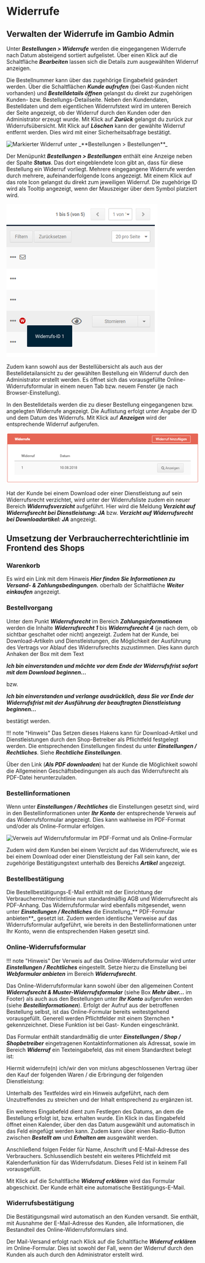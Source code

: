 # Widerrufe

## Verwalten der Widerrufe im Gambio Admin

Unter _**Bestellungen \> Widerrufe**_ werden die eingegangenen Widerrufe nach Datum absteigend sortiert aufgelistet. Über einen Klick auf die Schaltfläche _**Bearbeiten**_ lassen sich die Details zum ausgewählten Widerruf anzeigen.

Die Bestellnummer kann über das zugehörige Eingabefeld geändert werden. Über die Schaltflächen _**Kunde aufrufen**_ \(bei Gast-Kunden nicht vorhanden\) und _**Bestelldetails öffnen**_ gelangst du direkt zur zugehörigen Kunden- bzw. Bestellungs-Detailseite. Neben den Kundendaten, Bestelldaten und dem eigentlichen Widerrufstext wird im unteren Bereich der Seite angezeigt, ob der Widerruf durch den Kunden oder den Administrator erzeugt wurde. Mit Klick auf _**Zurück**_ gelangst du zurück zur Widerrufsübersicht. Mit Klick auf _**Löschen**_ kann der gewählte Widerruf entfernt werden. Dies wird mit einer Sicherheitsabfrage bestätigt.

![](../Bilder/Bestellungen_Widerrufe_VerwaltenDerWiderrufeImGambioAdmin_MarkierteWiderrufeUnterBestellungenBestellungen.png "Markierter Widerruf unter _**Bestellungen >
      Bestellungen**_")

Der Menüpunkt _**Bestellungen \> Bestellungen**_ enthält eine Anzeige neben der Spalte _**Status**_. Das dort eingeblendete Icon gibt an, dass für diese Bestellung ein Widerruf vorliegt. Mehrere eingegangene Widerrufe werden durch mehrere, aufeinanderfolgende Icons angezeigt. Mit einem Klick auf das rote Icon gelangst du direkt zum jeweiligen Widerruf. Die zugehörige ID wird als Tooltip angezeigt, wenn der Mauszeiger über dem Symbol platziert wird.

![](../Bilder/Bestellungen_Widerrufe_VerwaltenDerWiderrufeImGambioAdmin_EsLiegtEinWiderrufVor.png "Es liegt ein Widerruf vor")

Zudem kann sowohl aus der Bestellübersicht als auch aus der Bestelldetailansicht zu der gewählten Bestellung ein Widerruf durch den Administrator erstellt werden. Es öffnet sich das vorausgefüllte Online-Widerrufsformular in einem neuen Tab bzw. neuem Fenster \(je nach Browser-Einstellung\).

In den Bestelldetails werden die zu dieser Bestellung eingegangenen bzw. angelegten Widerrufe angezeigt. Die Auflistung erfolgt unter Angabe der ID und dem Datum des Widerrufs. Mit Klick auf _**Anzeigen**_ wird der entsprechende Widerruf aufgerufen.

![](../Bilder/Abb346_WiderrufeInBestelldetails.png "Widerrufe in den Bestelldetails")

Hat der Kunde bei einem Download oder einer Dienstleistung auf sein Widerrufsrecht verzichtet, wird unter der Widerrufsliste zudem ein neuer Bereich _**Widerrufsverzicht**_ aufgeführt. Hier wird die Meldung _**Verzicht auf Widerrufsrecht bei Dienstleistung: JA**_ bzw. _**Verzicht auf Widerrufsrecht bei Downloadartikel: JA**_ angezeigt.

## Umsetzung der Verbraucherrechterichtlinie im Frontend des Shops

### Warenkorb

Es wird ein Link mit dem Hinweis _**Hier finden Sie Informationen zu Versand- & Zahlungsbedingungen.**_ oberhalb der Schaltfläche _**Weiter einkaufen**_ angezeigt.

### Bestellvorgang

Unter dem Punkt _**Widerrufsrecht**_ im Bereich _**Zahlungsinformationen**_ werden die Inhalte _**Widerrufsrecht 1**_ bis _**Widerrufsrecht 4**_ \(je nach dem, ob sichtbar geschaltet oder nicht\) angezeigt. Zudem hat der Kunde, bei Download-Artikeln und Dienstleistungen, die Möglichkeit der Ausführung des Vertrags vor Ablauf des Widerrufsrechts zuzustimmen. Dies kann durch Anhaken der Box mit dem Text

_**Ich bin einverstanden und möchte vor dem Ende der Widerrufsfrist sofort mit dem Download beginnen...**_

bzw.

_**Ich bin einverstanden und verlange ausdrücklich, dass Sie vor Ende der Widerrufsfrist mit der Ausführung der beauftragten Dienstleistung beginnen...**_

bestätigt werden.

!!! note "Hinweis" 
	 Das Setzen dieses Hakens kann für Download-Artikel und Dienstleistungen durch den Shop-Betreiber als Pflichtfeld festgelegt werden. Die entsprechenden Einstellungen findest du unter _**Einstellungen / Rechtliches**_. Siehe _**Rechtliche Einstellungen**_.

Über den Link \(_**Als PDF downloaden**_\) hat der Kunde die Möglichkeit sowohl die Allgemeinen Geschäftsbedingungen als auch das Widerrufsrecht als PDF-Datei herunterzuladen.

### Bestellinformationen

Wenn unter _**Einstellungen / Rechtliches**_ die Einstellungen gesetzt sind, wird in den Bestellinformationen unter _**Ihr Konto**_ der entsprechende Verweis auf das Widerrufsformular angezeigt. Dies kann wahlweise im PDF-Format und/oder als Online-Formular erfolgen.

![](../Bilder/Abb201_VerweisAufWiderrufsformularImPDF_FormatUndAlsOnline_Formular.png "Verweis auf Widerrufsformular im PDF-Format und als
        Online-Formular")

Zudem wird dem Kunden bei einem Verzicht auf das Widerrufsrecht, wie es bei einem Download oder einer Dienstleistung der Fall sein kann, der zugehörige Bestätigungstext unterhalb des Bereichs _**Artikel**_ angezeigt.

### Bestellbestätigung

Die Bestellbestätigungs-E-Mail enthält mit der Einrichtung der Verbraucherrechterichtlinie nun standardmäßig AGB und Widerrufsrecht als PDF-Anhang. Das Widerrufsformular wird ebenfalls mitgesendet, wenn unter _**Einstellungen / Rechtliches**_ die Einstellung_** PDF-Formular anbieten**_ gesetzt ist. Zudem werden identische Verweise auf das Widerrufsformular aufgeführt, wie bereits in den Bestellinformationen unter Ihr Konto, wenn die entsprechenden Haken gesetzt sind.

### Online-Widerrufsformular

!!! note "Hinweis" 
	 Der Verweis auf das Online-Widerrufsformular wird unter _**Einstellungen / Rechtliches**_ eingestellt. Setze hierzu die Einstellung bei _**Webformular anbieten**_ im Bereich _**Widerrufsrecht**_.

Das Online-Widerrufsformular kann sowohl über den allgemeinen Content _**Widerrufsrecht & Muster-Widerrufsformular**_ \(siehe Box _**Mehr über...**_ im Footer\) als auch aus den Bestellungen unter _**Ihr Konto**_ aufgerufen werden \(siehe _**Bestellinformationen**_\). Erfolgt der Aufruf aus der betroffenen Bestellung selbst, ist das Online-Formular bereits weitestgehend vorausgefüllt. Generell werden Pflichtfelder mit einem Sternchen \* gekennzeichnet. Diese Funktion ist bei Gast- Kunden eingeschränkt.

Das Formular enthält standardmäßig die unter _**Einstellungen / Shop / Shopbetreiber**_ eingetragenen Kontaktinformationen als Adressat, sowie im Bereich _**Widerruf**_ ein Texteingabefeld, das mit einem Standardtext belegt ist:

Hiermit widerrufe\(n\) ich/wir den von mir/uns abgeschlossenen Vertrag über den Kauf der folgenden Waren / die Erbringung der folgenden Dienstleistung:

Unterhalb des Textfeldes wird ein Hinweis aufgeführt, nach dem Unzutreffendes zu streichen und der Inhalt entsprechend zu ergänzen ist.

Ein weiteres Eingabefeld dient zum Festlegen des Datums, an dem die Bestellung erfolgt ist, bzw. erhalten wurde. Ein Klick in das Eingabefeld öffnet einen Kalender, über den das Datum ausgewählt und automatisch in das Feld eingefügt werden kann. Zudem kann über einen Radio-Button zwischen _**Bestellt am**_ und _**Erhalten am**_ ausgewählt werden.

Anschließend folgen Felder für Name, Anschrift und E-Mail-Adresse des Verbrauchers. Schlussendlich besteht ein weiteres Pflichtfeld mit Kalenderfunktion für das Widerrufsdatum. Dieses Feld ist in keinem Fall vorausgefüllt.

Mit Klick auf die Schaltlfäche _**Widerruf erklären**_ wird das Formular abgeschickt. Der Kunde erhält eine automatische Bestätigungs-E-Mail.

### Widerrufsbestätigung

Die Bestätigungsmail wird automatisch an den Kunden versandt. Sie enthält, mit Ausnahme der E-Mail-Adresse des Kunden, alle Informationen, die Bestandteil des Online-Widerrufsformulars sind.

Der Mail-Versand erfolgt nach Klick auf die Schaltlfäche _**Widerruf erklären**_ im Online-Formular. Dies ist sowohl der Fall, wenn der Widerruf durch den Kunden als auch durch den Administrator erstellt wird.

